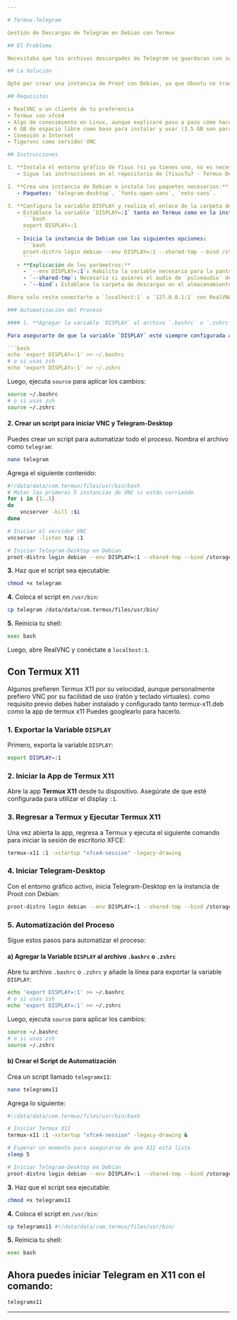 ```yaml
---

# Termux-Telegram

Gestión de Descargas de Telegram en Debian con Termux

## El Problema

Necesitaba que los archivos descargados de Telegram se guardaran con su nombre original, facilitando su ubicación y manejo. Además, quería poder realizar otras tareas mientras se descargaban.

## La Solución

Opté por crear una instancia de Proot con Debian, ya que Ubuntu no trae el paquete `telegram-desktop` (al menos no en la versión 24.04).

## Requisitos

- RealVNC o un cliente de tu preferencia
- Termux con xfce4
- Algo de conocimiento en Linux, aunque explicaré paso a paso cómo hacerlo
- 6 GB de espacio libre como base para instalar y usar (3.5 GB son para el entorno de Termux y el resto para Debian en Proot)
- Conexión a Internet
- Tigervnc como servidor VNC

## Instrucciones

1. **Instala el entorno gráfico de Yisus (si ya tienes uno, no es necesario):**
   - Sigue las instrucciones en el repositorio de [Yisus7u7 - Termux Desktop XFCE](https://github.com/Yisus7u7/termux-desktop-xfce).

2. **Crea una instancia de Debian e instala los paquetes necesarios:**
   - Paquetes: `telegram-desktop`, `fonts-open-sans`, `noto-sans`.

3. **Configura la variable DISPLAY y realiza el enlace de la carpeta de descargas:**
   - Establece la variable `DISPLAY=:1` tanto en Termux como en la instancia de Debian:
     ```bash
     export DISPLAY=:1
     ```
   - Inicia la instancia de Debian con las siguientes opciones:
     ```bash
     proot-distro login debian --env DISPLAY=:1 --shared-tmp --bind /storage/emulated/0/Download:/root/Downloads -- telegram-desktop
     ```
   - **Explicación de los parámetros:**
     - `--env DISPLAY=:1`: Habilita la variable necesaria para la pantalla.
     - `--shared-tmp`: Necesaria si quieres el audio de `pulseaudio` dentro de `proot-distro`.
     - `--bind`: Establece la carpeta de descargas en el almacenamiento interno.

Ahora solo resta conectarte a `localhost:1` o `127.0.0.1:1` con RealVNC o el cliente VNC de tu preferencia.

### Automatización del Proceso

#### 1. **Agregar la variable `DISPLAY` al archivo `.bashrc` o `.zshrc`**

Para asegurarte de que la variable `DISPLAY` esté siempre configurada al iniciar una nueva sesión, agrégala al final de tu archivo `.bashrc` o `.zshrc`:

```bash
echo 'export DISPLAY=:1' >> ~/.bashrc
# o si usas zsh
echo 'export DISPLAY=:1' >> ~/.zshrc
```

Luego, ejecuta `source` para aplicar los cambios:

```bash
source ~/.bashrc
# o si usas zsh
source ~/.zshrc
```

#### 2. **Crear un script para iniciar VNC y Telegram-Desktop**

Puedes crear un script para automatizar todo el proceso. Nombra el archivo como `telegram`:

```bash
nano telegram
```

Agrega el siguiente contenido:

```bash
#!/data/data/com.termux/files/usr/bin/bash
# Matar las primeras 5 instancias de VNC si están corriendo
for i in {1..5}
do
    vncserver -kill :$i
done

# Iniciar el servidor VNC
vncserver -listen tcp :1

# Iniciar Telegram-Desktop en Debian
proot-distro login debian --env DISPLAY=:1 --shared-tmp --bind /storage/emulated/0/Download:/root/Downloads -- telegram-desktop
```

**3.** Haz que el script sea ejecutable:

```bash
chmod +x telegram
```

**4.** Coloca el script en `/usr/bin`:

```bash
cp telegram /data/data/com.termux/files/usr/bin/
```

**5.** Reinicia tu shell:

```bash
exec bash
```

Luego, abre RealVNC y conéctate a `localhost:1`.



## Con Termux X11

Algunos prefieren Termux X11 por su velocidad, aunque personalmente prefiero VNC por su facilidad de uso (ratón y teclado virtuales).
como requisito previo debes haber instalado y configurado tanto termux-x11.deb como la app de termux x11
Puedes googlearlo para hacerlo.

### 1. Exportar la Variable `DISPLAY`

Primero, exporta la variable `DISPLAY`:

```bash
export DISPLAY=:1
```

### 2. Iniciar la App de Termux X11

Abre la app **Termux X11** desde tu dispositivo. Asegúrate de que esté configurada para utilizar el display `:1`.

### 3. Regresar a Termux y Ejecutar Termux X11

Una vez abierta la app, regresa a Termux y ejecuta el siguiente comando para iniciar la sesión de escritorio XFCE:

```bash
termux-x11 :1 -xstartup "xfce4-session" -legacy-drawing
```

### 4. Iniciar Telegram-Desktop

Con el entorno gráfico activo, inicia Telegram-Desktop en la instancia de Proot con Debian:

```bash
proot-distro login debian --env DISPLAY=:1 --shared-tmp --bind /storage/emulated/0/Download:/root/Downloads -- telegram-desktop
```

### 5. Automatización del Proceso

Sigue estos pasos para automatizar el proceso:

#### a) Agregar la Variable `DISPLAY` al archivo `.bashrc` o `.zshrc`

Abre tu archivo `.bashrc` o `.zshrc` y añade la línea para exportar la variable `DISPLAY`:

```bash
echo 'export DISPLAY=:1' >> ~/.bashrc
# o si usas zsh
echo 'export DISPLAY=:1' >> ~/.zshrc
```

Luego, ejecuta `source` para aplicar los cambios:

```bash
source ~/.bashrc
# o si usas zsh
source ~/.zshrc
```

#### b) Crear el Script de Automatización

Crea un script llamado `telegramx11`:

```bash
nano telegramx11
```

Agrega lo siguiente:

```bash
#!/data/data/com.termux/files/usr/bin/bash

# Iniciar Termux X11
termux-x11 :1 -xstartup "xfce4-session" -legacy-drawing &

# Esperar un momento para asegurarse de que X11 está listo
sleep 5

# Iniciar Telegram-Desktop en Debian
proot-distro login debian --env DISPLAY=:1 --shared-tmp --bind /storage/emulated/0/Download:/root/Downloads -- telegram-desktop
```

**3.** Haz que el script sea ejecutable:

```bash
chmod +x telegramx11
```

**4.** Coloca el script en `/usr/bin`:

```bash
cp telegramx11 #!/data/data/com.termux/files/usr/bin/
```

**5.** Reinicia tu shell:

```bash
exec bash
```

## Ahora puedes iniciar Telegram en X11 con el comando:

```bash
telegramx11
```

---
```


